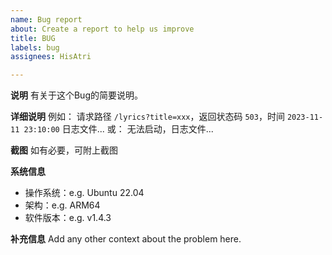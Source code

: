 ```yaml
---
name: Bug report
about: Create a report to help us improve
title: BUG
labels: bug
assignees: HisAtri

---
```


**说明**
有关于这个Bug的简要说明。

**详细说明**
例如：
请求路径 `/lyrics?title=xxx`，返回状态码 `503`，时间 `2023-11-11 23:10:00` 日志文件...
或：
无法启动，日志文件...

**截图**
如有必要，可附上截图

**系统信息**
 - 操作系统：e.g. Ubuntu 22.04
 - 架构：e.g. ARM64
 - 软件版本：e.g. v1.4.3

**补充信息**
Add any other context about the problem here.
